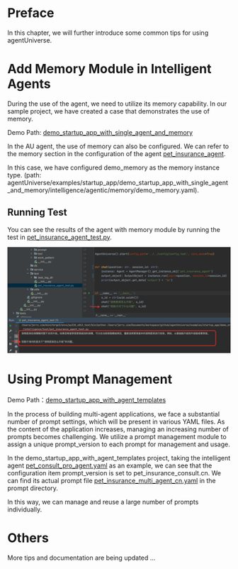 # Preface
In this chapter, we will further introduce some common tips for using agentUniverse.

# Add Memory Module in Intelligent Agents
During the use of the agent, we need to utilize its memory capability. In our sample project, we have created a case that demonstrates the use of memory.

Demo Path: [demo_startup_app_with_single_agent_and_memory](../../../../examples/startup_app/demo_startup_app_with_single_agent_and_memory)

In the AU agent, the use of memory can also be configured. We can refer to the memory section in the configuration of the agent [pet_insurance_agent](../../../../examples/startup_app/demo_startup_app_with_single_agent_and_memory/intelligence/agentic/agent/agent_instance/insurance_agent.yaml).

In this case, we have configured demo_memory as the memory instance type. (path: agentUniverse/examples/startup_app/demo_startup_app_with_single_agent_and_memory/intelligence/agentic/memory/demo_memory.yaml).

## Running Test
You can see the results of the agent with memory module by running the test in [pet_insurance_agent_test.py](../../../../examples/startup_app/demo_startup_app_with_single_agent_and_memory/intelligence/test/insurance_agent_test.py).

![](../../_picture/demo_startup_agent_with_memory.png)

# Using Prompt Management
Demo Path：[demo_startup_app_with_agent_templates](../../../../examples/startup_app/demo_startup_app_with_agent_templates)

In the process of building multi-agent applications, we face a substantial number of prompt settings, which will be present in various YAML files. As the content of the application increases, managing an increasing number of prompts becomes challenging. We utilize a prompt management module to assign a unique prompt_version to each prompt for management and usage.

In the demo_startup_app_with_agent_templates project, taking the intelligent agent [pet_consult_pro_agent.yaml](../../../../examples/startup_app/demo_startup_app_with_agent_templates/intelligence/agentic/agent/agent_instance/insurance_consult_pro_agent.yaml) as an example, we can see that the configuration item prompt_version is set to pet_insurance_consult.cn. We can find its actual prompt file [pet_insurance_multi_agent_cn.yaml](../../../../examples/startup_app/demo_startup_app_with_agent_templates/intelligence/agentic/prompt/insurance_multi_agent_cn.yaml) in the prompt directory.

In this way, we can manage and reuse a large number of prompts individually.

# Others
More tips and documentation are being updated ...